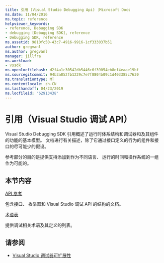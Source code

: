 ```yaml
---
title: 引用 (Visual Studio Debugging Api) |Microsoft Docs
ms.date: 11/04/2016
ms.topic: reference
helpviewer_keywords:
- reference, Debugging SDK
- debugging [Debugging SDK], reference
- Debugging SDK, reference
ms.assetid: 9810fc50-43c7-4916-9916-1cf333037b51
author: gregvanl
ms.author: gregvanl
manager: jillfra
ms.workload:
- vssdk
ms.openlocfilehash: d2f4a1c30542db5446c6f39054eb8ef4eaae19bf
ms.sourcegitcommit: 94b3a052fb1229c7e7f8804b09c1d403385c7630
ms.translationtype: MT
ms.contentlocale: zh-CN
ms.lasthandoff: 04/23/2019
ms.locfileid: "62913438"
---
```

# <a name="reference-visual-studio-debugging-apis"></a>引用（Visual Studio 调试 API）

Visual Studio Debugging SDK 引用概述了运行时体系结构和调试器和及其组件的功能的基本模型。 文档进行有关描述，除了它通过接口定义的行为的组件和接口的尽可能少的假设。

参考部分的目的是提供支持添加到作为不同语言、 运行的时间和操作系统的一组作为可能的。

## <a name="in-this-section"></a>本节内容

[API 参考](../../../extensibility/debugger/reference/api-reference-visual-studio-debugging.md)

包含接口、 枚举器和 Visual Studio 调试 API 的结构的文档。

[术语表](../../../extensibility/debugger/reference/visual-studio-debugger-glossary.md)

提供调试相关术语及其定义的列表。

## <a name="see-also"></a>请参阅

- [Visual Studio 调试器可扩展性](../../../extensibility/debugger/visual-studio-debugger-extensibility.md)